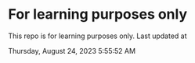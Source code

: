# For learning purposes only
This repo is for learning purposes only.
Last updated at

Thursday, August 24, 2023 5:55:52 AM

